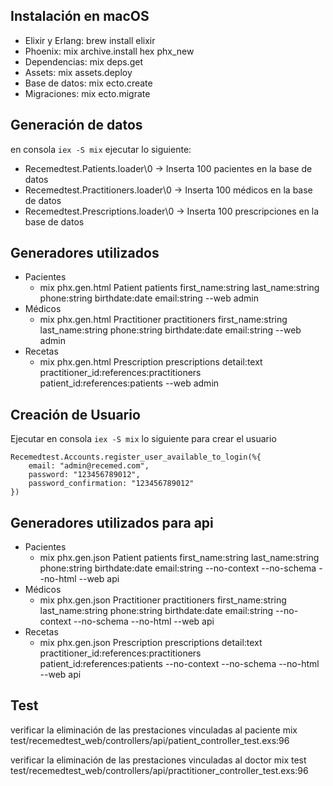 ## Instalación en macOS

* Elixir y Erlang: brew install elixir
* Phoenix: mix archive.install hex phx_new
* Dependencias: mix deps.get
* Assets: mix assets.deploy
* Base de datos: mix ecto.create
* Migraciones: mix ecto.migrate

## Generación de datos
en consola  `iex -S mix` ejecutar lo siguiente:

* Recemedtest.Patients.loader\0 -> Inserta 100 pacientes en la base de datos
* Recemedtest.Practitioners.loader\0 -> Inserta 100 médicos en la base de datos
* Recemedtest.Prescriptions.loader\0 -> Inserta 100 prescripciones en la base de datos

## Generadores utilizados

* Pacientes
    * mix phx.gen.html Patient patients first_name:string last_name:string phone:string birthdate:date email:string --web admin
* Médicos
    * mix phx.gen.html Practitioner practitioners first_name:string last_name:string phone:string birthdate:date email:string --web admin
* Recetas
    * mix phx.gen.html Prescription prescriptions detail:text practitioner_id:references:practitioners patient_id:references:patients --web admin

## Creación de Usuario

Ejecutar en consola `iex -S mix` lo siguiente para crear el usuario
```
Recemedtest.Accounts.register_user_available_to_login(%{
    email: "admin@recemed.com",
    password: "123456789012",
    password_confirmation: "123456789012"
})
```

## Generadores utilizados para api

* Pacientes
    * mix phx.gen.json Patient patients first_name:string last_name:string phone:string birthdate:date email:string --no-context --no-schema --no-html --web api
* Médicos
    * mix phx.gen.json Practitioner practitioners first_name:string last_name:string phone:string birthdate:date email:string --no-context --no-schema --no-html --web api
* Recetas
    * mix phx.gen.json Prescription prescriptions detail:text practitioner_id:references:practitioners patient_id:references:patients --no-context --no-schema --no-html --web api

## Test
verificar la eliminación de las prestaciones vinculadas al paciente
mix test/recemedtest_web/controllers/api/patient_controller_test.exs:96

verificar la eliminación de las prestaciones vinculadas al doctor
mix test test/recemedtest_web/controllers/api/practitioner_controller_test.exs:96
